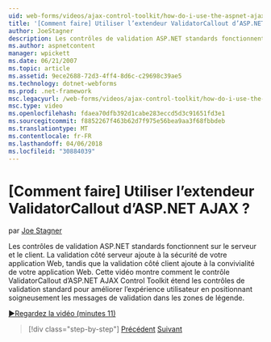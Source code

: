 ```yaml
---
uid: web-forms/videos/ajax-control-toolkit/how-do-i-use-the-aspnet-ajax-validatorcallout-extender
title: '[Comment faire] Utiliser l’extendeur ValidatorCallout d’ASP.NET AJAX ? | Microsoft Docs'
author: JoeStagner
description: Les contrôles de validation ASP.NET standards fonctionnent sur le serveur et le client. La validation côté serveur ajoute à la sécurité de votre application Web, tout en c...
ms.author: aspnetcontent
manager: wpickett
ms.date: 06/21/2007
ms.topic: article
ms.assetid: 9ece2688-72d3-4ff4-8d6c-c29698c39ae5
ms.technology: dotnet-webforms
ms.prod: .net-framework
msc.legacyurl: /web-forms/videos/ajax-control-toolkit/how-do-i-use-the-aspnet-ajax-validatorcallout-extender
msc.type: video
ms.openlocfilehash: fdaea70dfb392d1cabe283eccd5d3c91651fd3e1
ms.sourcegitcommit: f8852267f463b62d7f975e56bea9aa3f68fbbdeb
ms.translationtype: MT
ms.contentlocale: fr-FR
ms.lasthandoff: 04/06/2018
ms.locfileid: "30884039"
---
```

<a name="how-do-i-use-the-aspnet-ajax-validatorcallout-extender"></a>[Comment faire] Utiliser l’extendeur ValidatorCallout d’ASP.NET AJAX ?
====================
par [Joe Stagner](https://github.com/JoeStagner)

Les contrôles de validation ASP.NET standards fonctionnent sur le serveur et le client. La validation côté serveur ajoute à la sécurité de votre application Web, tandis que la validation côté client ajoute à la convivialité de votre application Web. Cette vidéo montre comment le contrôle ValidatorCallout d’ASP.NET AJAX Control Toolkit étend les contrôles de validation standard pour améliorer l’expérience utilisateur en positionnant soigneusement les messages de validation dans les zones de légende.

[&#9654;Regardez la vidéo (minutes 11)](https://channel9.msdn.com/Blogs/ASP-NET-Site-Videos/how-do-i-use-the-aspnet-ajax-validatorcallout-extender)

> [!div class="step-by-step"]
> [Précédent](how-do-i-use-the-numericupdown-extender-control.md)
> [Suivant](how-do-i-use-the-aspnet-ajax-resizablecontrol-extender.md)
